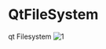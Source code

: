 # QtFileSystem
qt Filesystem
![1](https://user-images.githubusercontent.com/78494317/192826555-b6fac9a1-2e5a-4e6c-8f9d-dddfc6fe5398.png)

